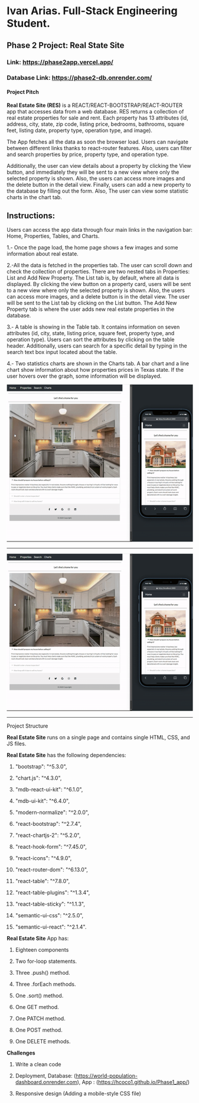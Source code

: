 # Ivan Arias. Full-Stack Engineering Student.

## Phase 2 Project: Real State Site

### Link: https://phase2app.vercel.app/

### Database Link:  https://phase2-db.onrender.com/

#### Project Pitch

**Real Estate Site (RES)** is a REACT/REACT-BOOTSTRAP/REACT-ROUTER app that accesses data from a web database. RES returns a collection of real estate properties for sale and rent. Each property has 13 attributes (id, address, city, state, zip code, listing price, bedrooms, bathrooms, square feet, listing date, property type, operation type, and image).

 The App fetches all the data as soon the browser load. Users can navigate between different links thanks to react-router features. Also, users can filter and search properties by price, property type, and operation type.

Additionally, the user can view details about a property by clicking the View button, and immediately they will be sent to a new view where only the selected property is shown. Also, the users can access more images and the delete button in the detail view. Finally, users can add a new property to the database by filling out the form. Also, The user can view some statistic charts in the chart tab.

## Instructions:

 Users can access the app data through four main links in the navigation bar: Home, Properties, Tables, and Charts.

1.- Once the page load, the home page shows a few images and some information about real estate.

2.-All the data is fetched in the properties tab. The user can scroll down and check the collection of properties. There are two nested tabs in  Properties: List and Add New Property. The List tab is, by default, where all data is displayed. By clicking the view button on a property card, users will be sent to a new view where only the selected property is shown. Also, the users can access more images, and a delete button is in the detail view. The user will be sent to the List tab by clicking on the List button. The Add New Property tab is where the user adds new real estate properties in the database.

3.- A table is showing in the Table tab. It contains information on seven attributes (id,  city, state, listing price,  square feet,  property type, and operation type). Users can sort the attributes by clicking on the table header. Additionally, users can search for a specific detail by typing in the search text box input located about the table.

4.- Two statistics charts are shown in the Charts tab. A bar chart and a line chart show information about how properties prices in Texas state. If the user hovers over the graph, some information will be displayed.



![how this app works](https://github.com/hcoco1/phase2app/blob/main/gif_phase_2.gif?raw=true) 


---

![how this app works](https://github.com/hcoco1/phase2app/blob/main/gif_phase_2.gif?raw=true) 
 
---
Project Structure

**Real Estate Site** runs on a single page and contains single HTML, CSS, and JS files.



**Real Estate Site** has the following dependencies:

1. "bootstrap": "^5.3.0",

2. "chart.js": "^4.3.0",

3. "mdb-react-ui-kit": "^6.1.0",

4. "mdb-ui-kit": "^6.4.0",

5. "modern-normalize": "^2.0.0",

6. "react-bootstrap": "^2.7.4",

7. "react-chartjs-2": "^5.2.0",

8. "react-hook-form": "^7.45.0",

9. "react-icons": "^4.9.0",

10. "react-router-dom": "^6.13.0",

11. "react-table": "^7.8.0",

12. "react-table-plugins": "^1.3.4",

13. "react-table-sticky": "^1.1.3",

14. "semantic-ui-css": "^2.5.0",

15. "semantic-ui-react": "^2.1.4".



**Real Estate Site** App  has:

1. Eighteen components

2. Two for-loop statements. 

3. Three .push() method.

4. Three .forEach methods.

5. One .sort() method.

6. One GET method.

7. One PATCH method.
   
8. One POST method.

9. One DELETE methods.






**Challenges**

 1. Write a clean code

 2. Deployment, Database: (https://world-population-dashboard.onrender.com), App : (https://hcoco1.github.io/Phase1_app/)
 
 3. Responsive design (Adding a mobile-style CSS file)
